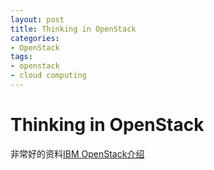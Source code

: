 ```yaml
---
layout: post
title: Thinking in OpenStack
categories:
- OpenStack
tags:
- openstack
- cloud computing
---
```


# Thinking in OpenStack


非常好的资料[IBM OpenStack介绍](http://www.ibm.com/developerworks/cn/cloud/library/1402_chenhy_openstacknetwork/)

